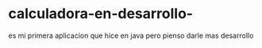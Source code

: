 # calculadora-en-desarrollo-
es mi primera aplicacion que hice en java pero pienso darle mas desarrollo
